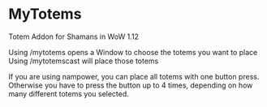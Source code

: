 # MyTotems
Totem Addon for Shamans in WoW 1.12

Using /mytotems opens a Window to choose the totems you want to place
Using /mytotemscast will place those totems

If you are using nampower, you can place all totems with one button press.
Otherwise you have to press the button up to 4 times, depending on how many different totems you selected.
